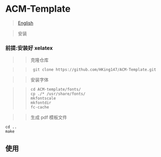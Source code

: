 # ACM-Template

> [English](./README.md)

> 安装

### 前提:安装好 xelatex

>> 克隆仓库

>> ```
>>  git clone https://github.com/HKing147/ACM-Template.git
>> ```

>> 安装字体

>> ```
>> cd ACM-template/fonts/
>> cp ./* /usr/share/fonts/
>> mkfontscale
>> mkfontdir
>> fc-cache
>> ```

>> 生成 pdf 模板文件

```
cd ..
make
```

## 使用
